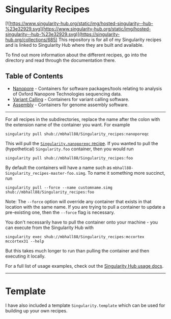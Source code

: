 # Singularity Recipes

[![https://www.singularity-hub.org/static/img/hosted-singularity--hub-%23e32929.svg](https://www.singularity-hub.org/static/img/hosted-singularity--hub-%23e32929.svg)](https://singularity-hub.org/collections/685)
This repository is for all of my Singularity recipes and is linked to Singularity
Hub where they are built and available.

To find out more information about the different recipes, go into the directory
and read through the documentation there.

## Table of Contents
* [Nanopore](https://github.com/mbhall88/Singularity_recipes/tree/master/nanopore) -
Containers for software packages/tools relating to analysis of Oxford Nanopore
Technologies sequencing data.
* [Variant Calling](https://github.com/mbhall88/Singularity_recipes/tree/master/variant_calling) -
Containers for variant calling software.
* [Assembly](https://github.com/mbhall88/Singularity_recipes/tree/master/assembly) -
Containers for genome assembly software.

---

For all recipes in the subdirectories, replace the name after the colon with the extension name of the container you want. For example
```
singularity pull shub://mbhall88/Singularity_recipes:nanoporeqc
```
This will pull the [`Singularity.nanoporeqc` recipe](https://github.com/mbhall88/Singularity_recipes/blob/master/nanopore/Singularity.nanoporeqc). If you wanted to pull the (hypothetical) `Singularity.foo` container, then you would run
```
singularity pull shub://mbhall88/Singularity_recipes:foo
```
By default the containers will have a name such as `mbhall88-Singularity_recipes-master-foo.simg`. To name it something more succinct, run
```
singularity pull --force --name customname.simg shub://mbhall88/Singularity_recipes:foo
```
Note: The `--force` option will override any container that exists in that location with the same name. If you are trying to pull a container to update a pre-existing one, then the `--force` flag is necessary.

You don't necessarily have to pull the container onto your machine - you can execute from the Singularity Hub with
```
singularity exec shub://mbhall88/Singularity_recipes:mccortex mccortex31 --help
```
But this takes much longer to run than pulling the container and then executing it locally.

For a full list of usage examples, check out the [Singularity Hub usage docs](https://www.singularity-hub.org/collections/685/usage).

---

# Template
I have also included a template `Singularity.template` which can be used for
building up your own recipes.
